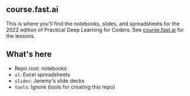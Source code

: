 ## course.fast.ai

This is where you'll find the notebooks, slides, and spreadsheets for the 2022 edition of Practical Deep Learning for Coders. See [course.fast.ai](https://course.fast.ai) for the lessons.

## What's here

- Repo root: notebooks
- `xl`: Excel spreadsheets
- `slides`: Jeremy's slide decks
- `tools`: Ignore (tools for creating this repo)
